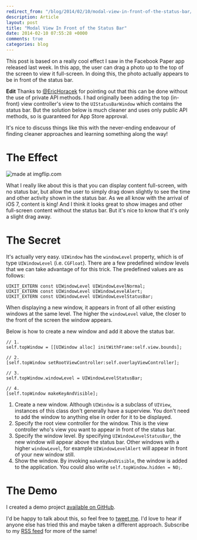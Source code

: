 ```yaml
---
redirect_from: "/blog/2014/02/10/modal-view-in-front-of-the-status-bar/"
description: Article
layout: post
title: "Modal View In Front of the Status Bar"
date: 2014-02-10 07:55:28 +0000
comments: true
categories: blog
---
```


This post is based on a really cool effect I saw in the Facebook Paper app released last week. In this app, the user can drag a photo up to the top of the screen to view it full-screen. In doing this, the photo actually appears to be in front of the status bar.

<!-- more -->

**Edit** Thanks to [@EricHoracek](https://twitter.com/EricHoracek) for pointing out that this can be done without the use of private API methods. I had originally been adding the top (in-front) view controller's view to the `UIStatusBarWindow` which contains the status bar. But the solution below is much cleaner and uses only public API methods, so is guaranteed for App Store approval.

It's nice to discuss things like this with the never-ending endeavour of finding cleaner approaches and learning something along the way!

# The Effect

<img src="https://github.com/samdods/StatusBarDemo/blob/master/statusBarDemo.gif?raw=true" title="made at imgflip.com"/>

What I really like about this is that you can display content full-screen, with no status bar, but allow the user to simply drag down slightly to see the time and other activity shown in the status bar. As we all know with the arrival of iOS 7, content is king! And I think it looks great to show images and other full-screen content without the status bar. But it's nice to know that it's only a slight drag away.

# The Secret

It's actually very easy. `UIWindow` has the `windowLevel` property, which is of type `UIWindowLevel` (i.e. `CGFloat`). There are a few predefined window levels that we can take advantage of for this trick. The predefined values are as follows:

```objc
UIKIT_EXTERN const UIWindowLevel UIWindowLevelNormal;
UIKIT_EXTERN const UIWindowLevel UIWindowLevelAlert;
UIKIT_EXTERN const UIWindowLevel UIWindowLevelStatusBar;
```

When displaying a new window, it appears in front of all other existing windows at the same level. The higher the `windowLevel` value, the closer to the front of the screen the window appears.

Below is how to create a new window and add it above the status bar.

```objc
// 1.
self.topWindow = [[UIWindow alloc] initWithFrame:self.view.bounds];

// 2.
[self.topWindow setRootViewController:self.overlayViewController];

// 3.
self.topWindow.windowLevel = UIWindowLevelStatusBar;

// 4.
[self.topWindow makeKeyAndVisible];
```

1. Create a new window. Although `UIWindow` is a subclass of `UIView`, instances of this class don't generally have a superview. You don't need to add the window to anything else in order for it to be displayed.
2. Specify the root view controller for the window. This is the view controller who's view you want to appear in front of the status bar.
3. Specify the window level. By specifying `UIWindowLevelStatusBar`, the new window will appear above the status bar. Other windows with a higher `windowLevel`, for example `UIWindowLevelAlert` will appear in front of your new window still.
4. Show the window. By invoking `makeKeyAndVisible`, the window is added to the application. You could also write `self.topWindow.hidden = NO;`.

# The Demo

I created a demo project [available on GitHub](https://github.com/samdods/StatusBarDemo).

I'd be happy to talk about this, so feel free to [tweet me](http://twitter.com/dodsios). I'd love to hear if anyone else has tried this and maybe taken a different approach. Subscribe to my [RSS feed](http://octopress.dev/atom.xml) for more of the same!
